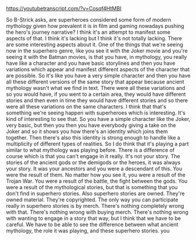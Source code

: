 https://youtubetranscript.com/?v=Cosqf4HtMBI

 So B-Strick asks, are superheroes considered some form of modern mythology given how prevalent it is in film and gaming nowadays pushing the hero's journey narrative? I think it's an attempt to manifest some aspects of that. I think it's lacking but I think it's not totally lacking. There are some interesting aspects about it. One of the things that we're seeing now in the superhero genre, like you see it with the Joker movie and you're seeing it with the Batman movies, is that you have, in mythology, you really have like a character and you have basic storylines and then you have variations which appear and manifest different aspects of the character that are possible. So it's like you have a very simple character and then you have all these different versions of the same story that appear because ancient mythology wasn't what we find in text. There were all these variations and so you would have, if you went to a certain area, they would have different stories and then even in time they would have different stories and so there were all these variations on the same characters. I think that that's something we're seeing happen with superheroes which is interesting. It's kind of interesting to see that. So you have a simple character like the Joker, very basic, but then you then you have everybody giving a take on the Joker and so it shows you how there's an identity which joins them together. Then there's also this identity is strong enough to handle like a multiplicity of different types of realities. So I do think that it's playing a part similar to what mythology was playing before. There is a difference of course which is that you can't engage in it really. It's not your story. The stories of the ancient gods or the demigods or the heroes, it was always your story. It was your ancestors and you were a descendant of this. You were the result of them. No matter how you see it, you were a result of the Trojan War. You were a result of the battle, the fight between the gods. You were a result of the mythological stories, but that is something that you don't find in superhero stories. Also superhero stories are owned. They're owned material. They're copyrighted. The only way you can participate really in superhero stories is by merch. There's nothing completely wrong with that. There's nothing wrong with buying merch. There's nothing wrong with wanting to engage in a story that way, but I think that we have to be careful. We have to be able to see the difference between what ancient mythology, the role it was playing, and these superhero stories. you